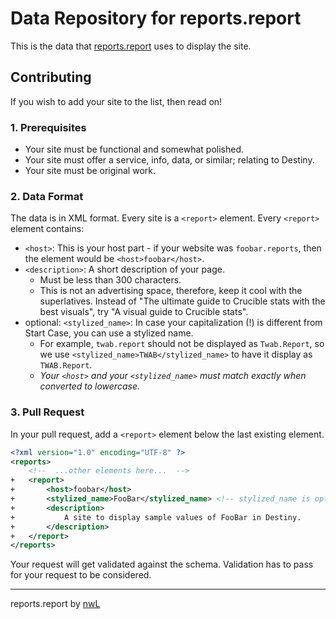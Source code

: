 # Data Repository for reports.report

This is the data that [reports.report](https://reports.report) uses to display the site.

## Contributing

If you wish to add your site to the list, then read on!

### 1. Prerequisites

* Your site must be functional and somewhat polished.
* Your site must offer a service, info, data, or similar; relating to Destiny.
* Your site must be original work.

### 2. Data Format

The data is in XML format. Every site is a `<report>` element. Every `<report>` element contains:

* `<host>`: This is your host part - if your website was `foobar.reports`, then the element would
  be `<host>foobar</host>`.
* `<description>`: A short description of your page.
    * Must be less than 300 characters.
    * This is not an advertising space, therefore, keep it cool with the superlatives. Instead of "The ultimate guide to
      Crucible stats with the best visuals", try "A visual guide to Crucible stats".
* optional: `<stylized_name>`: In case your capitalization (!) is different from Start Case, you can use a stylized
  name.
    * For example, `twab.report` should not be displayed as `Twab.Report`, so we
      use `<stylized_name>TWAB</stylized_name>` to have it display as `TWAB.Report`.
    * *Your `<host>` and your `<stylized_name>` must match exactly when converted to lowercase.*

### 3. Pull Request

In your pull request, add a `<report>` element below the last existing element.

```xml
<?xml version="1.0" encoding="UTF-8" ?>
<reports>
    <!--  ...other elements here...  -->
+   <report>
+       <host>foobar</host>
+       <stylized_name>FooBar</stylized_name> <!-- stylized_name is optional -->
+       <description>
+           A site to display sample values of FooBar in Destiny.
+       </description>
+   </report>
</reports>
```

Your request will get validated against the schema. Validation has to pass for your request to be considered.

---

reports.report by [nwL](https://nwl.gg)